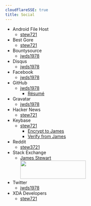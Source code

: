 ```yaml
---
cloudflareSSE: true
title: Social
---
```


* Android File Host
  * <a href="https://www.androidfilehost.com/?w=profile&uid=24369303960683704" rel="me" target="_blank" title="stew721">stew721</a>
* Best Gore
  * <a href="http://www.bestgore.com/members/stew721" rel="me" target="_blank" title="stew721">stew721</a>
* Bountysource
  * <a href="https://www.bountysource.com/people/48199" rel="me" target="_blank" title="jwds1978">jwds1978</a>
* Disqus
  * <a href="https://disqus.com/by/jwds1978" rel="me" target="_blank" title="jwds1978">jwds1978</a>
* Facebook
  * <a href="https://www.facebook.com/jwds1978" rel="me" target="_blank" title="jwds1978">jwds1978</a>
* GitHub
  * <a href="https://github.com/jwds1978" rel="me" target="_blank" title="jwds1978">jwds1978</a>
    * <a href="https://resume.github.io/?jwds1978" target="_blank" title="GitHub Resume">R&eacute;sum&eacute;</a>
* Gravatar
  * <a href="https://en.gravatar.com/jwds1978" rel="me" target="_blank" title="jwds1978">jwds1978</a>
* Hacker News
  * <a href="https://news.ycombinator.com/user?id=stew721" rel="me" target="_blank" title="stew721">stew721</a>
* Keybase
  * <a href="https://keybase.io/stew721" rel="me" target="_blank" title="stew721">stew721</a>
    * <a href="https://keybase.io/encrypt#stew721" target="_blank" title="">Encrypt to James</a>
    * <a href="https://keybase.io/verify" target="_blank" title="">Verify from James</a>
* Reddit
  * <a href="https://www.reddit.com/user/stew3721" rel="me" target="_blank" title="stew3721">stew3721</a>
* Stack Exchange
  * <a href="https://stackexchange.com/users/10230218/james-stewart" rel="me" target="_blank" title="">James Stewart</a><br /><a href="https://stackexchange.com/users/10230218/james-stewart" rel="me" target="_blank" title=""><img alt="" height="58" src="http://stackexchange.com/users/flair/10230218.png" style="border: 0px;" width="208" /></a>
* Twitter
  * <a href="https://twitter.com/jwds1978" rel="me" target="_blank" title="jwds1978">jwds1978</a>
* XDA Developers
  * <a href="https://forum.xda-developers.com/member.php?referrerid=4491991&u=4491991" rel="me" target="_blank" title="stew721">stew721</a>
